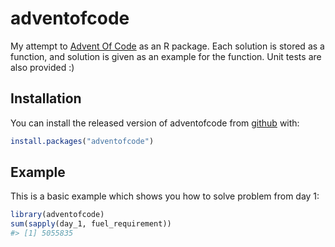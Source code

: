 
<!-- README.md is generated from README.Rmd. Please edit that file -->

# adventofcode

<!-- badges: start -->

<!-- badges: end -->

My attempt to [Advent Of Code](https://adventofcode.com/2019) as an R
package. Each solution is stored as a function, and solution is given as
an example for the function. Unit tests are also provided :)

## Installation

You can install the released version of adventofcode from
[github](https://github.com/denrou/adventofcode2019) with:

``` r
install.packages("adventofcode")
```

## Example

This is a basic example which shows you how to solve problem from day 1:

``` r
library(adventofcode)
sum(sapply(day_1, fuel_requirement))
#> [1] 5055835
```

